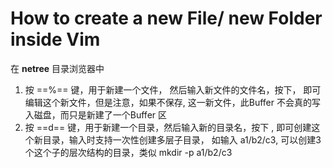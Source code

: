 # How to create a new File/ new Folder inside Vim 

在 **netree** 目录浏览器中 

1.  按   ==%==   键，用于新建一个文件， 然后输入新文件的文件名，按下<Enter>， 即可编辑这个新文件，但是注意，如果不保存, 这一新文件，此Buffer 不会真的写入磁盘，而只是新建了一个Buffer 区 
1.  按 ==d== 键，用于新建一个目录，然后输入新的目录名，按下<Enter> , 即可创建这个新目录，输入时支持一次性创建多层子目录， 如输入 a1/b2/c3, 可以创建3个这个子的层次结构的目录，类似 mkdir -p   a1/b2/c3 